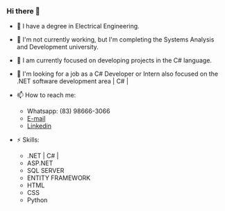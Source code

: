 ### Hi there 👋


- :electric_plug: I have a degree in Electrical Engineering.
- 🔭 I'm not currently working, but I'm completing the Systems Analysis and Development university.
- 🌱 I am currently focused on developing projects in the C# language.
- 🤔 I'm looking for a job as a C# Developer or Intern also focused on the .NET software development area | C# |
  
- 📫 How to reach me:
  - Whatsapp: (83) 98666-3066
  - [E-mail](tiagodaltro19@gmail.com)
  - [Linkedin](https://www.linkedin.com/in/tiago-daltro-35241622a/)
    
- ⚡ Skills:
   - .NET | C# |
   - ASP.NET
   - SQL SERVER
   - ENTITY FRAMEWORK
   - HTML
   - CSS
   - Python
